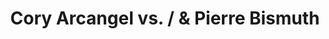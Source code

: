 ---
ee_id_show: '2162'
title: Cory Arcangel vs. / & Pierre Bismuth
url: cory-arcangel-vs-pierre-bismuth
live_url:
year: '2011'
venue: Team Gallery
state_country: New York
type:
dates:
wwwnews:
wwweblast:
www:
pitch: I picked 3 of Pierre's things, he picked 3 of mine, and we made one together.
  :)
ps:
credits:
download:
layout: shows
---